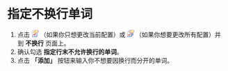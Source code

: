 # 指定不换行单词

1. 点击 ![Properties for Current Configuration](../../images/properties.png)
（如果你只想更改当前配置）或
![Properties for All Configuration](../../images/allproperties.png)
（如果你想要更改所有配置）并到 **不换行** 页面上。
2. 确认勾选 **指定行末不允许换行的单词**。
3. 点击 **「添加」** 按钮来输入你不想要因换行而分开的单词。
